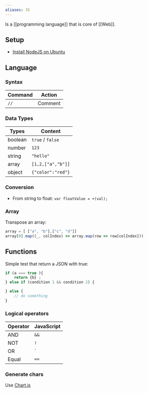 ```yaml
---
aliases: JS
---
```

Is a [[programming language]] that is core of [[Web]].
## Setup
* [Install NodeJS on Ubuntu](https://github.com/nodesource/distributions/blob/master/README.md)
## Language
### Syntax
| Command | Action  |
| ------- | ------- |
| `//`    | Comment | 

### Data Types
Types | Content
-|-
boolean | `true` / `false`
number | `123`
string | `"hello"`
array | `[1,2,["a","b"]]`
object | `{"color":"red"}`

### Conversion
* From string to float: `var floatValue = +(val);`
### Array
Transpose an array:
```js
array = [ ["a", "b"],["c", "d"]]
array[0].map((_, colIndex) => array.map(row => row[colIndex]))
```
## Functions
Simple test that return a JSON with true:
```js
if (a === true ){
    return {b} ;
} else if (condition 1 && condition 2) {

} else {
    // do something
}
```
### Logical operators
| Operator | JavaScript |
| -------- | ---------- |
| AND      | `&&`       |
| NOT      | `!`        |
| OR       | `||`       |
| Equal    | `==`           |

### Generate chars
Use [Chart.js](https://www.chartjs.org/docs/latest/)
